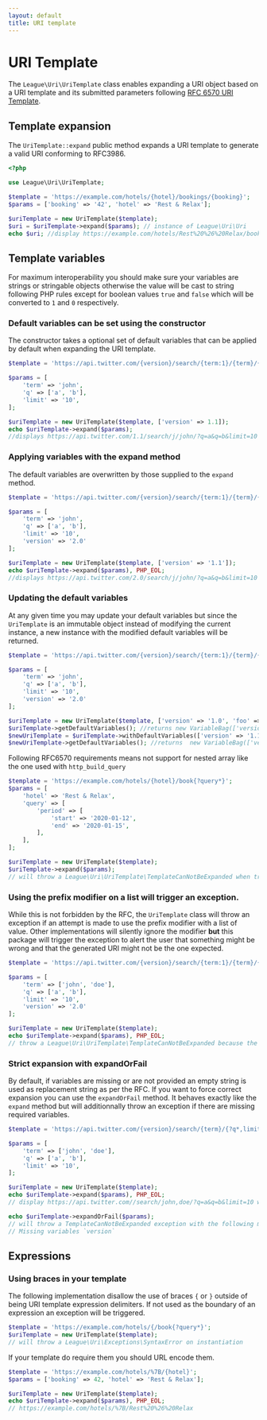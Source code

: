 ```yaml
---
layout: default
title: URI template
---
```


URI Template
=======

The `League\Uri\UriTemplate` class enables expanding a URI object based on a URI template and its 
submitted parameters following [RFC 6570 URI Template](http://tools.ietf.org/html/rfc6570).


## Template expansion

The `UriTemplate::expand` public method expands a URI template to generate a valid URI conforming
to RFC3986.

~~~php
<?php

use League\Uri\UriTemplate;

$template = 'https://example.com/hotels/{hotel}/bookings/{booking}';
$params = ['booking' => '42', 'hotel' => 'Rest & Relax'];

$uriTemplate = new UriTemplate($template);
$uri = $uriTemplate->expand($params); // instance of League\Uri\Uri
echo $uri; //display https://example.com/hotels/Rest%20%26%20Relax/bookings/42"
~~~

## Template variables

<p class="message-notice">For maximum interoperability you should make sure your variables are 
strings or stringable objects otherwise the value will be cast to string following PHP rules 
except for boolean values <code>true</code> and <code>false</code> which will be converted 
to <code>1</code> and <code>0</code> respectively.</p>

### Default variables can be set using the constructor

The constructor takes a optional set of default variables that can be applied by default when
expanding the URI template.

~~~php
$template = 'https://api.twitter.com/{version}/search/{term:1}/{term}/{?q*,limit}';

$params = [
    'term' => 'john',
    'q' => ['a', 'b'],
    'limit' => '10',
];

$uriTemplate = new UriTemplate($template, ['version' => 1.1]);
echo $uriTemplate->expand($params);
//displays https://api.twitter.com/1.1/search/j/john/?q=a&q=b&limit=10
~~~

### Applying variables with the expand method

The default variables are overwritten by those supplied to the `expand` method.

~~~php
$template = 'https://api.twitter.com/{version}/search/{term:1}/{term}/{?q*,limit}';

$params = [
    'term' => 'john',
    'q' => ['a', 'b'],
    'limit' => '10',
    'version' => '2.0'
];

$uriTemplate = new UriTemplate($template, ['version' => '1.1']);
echo $uriTemplate->expand($params), PHP_EOL;
//displays https://api.twitter.com/2.0/search/j/john/?q=a&q=b&limit=10
~~~

### Updating the default variables

At any given time you may update your default variables but since the `UriTemplate`
is an immutable object instead of modifying the current instance, a new
instance with the modified default variables will be returned.

~~~php
$template = 'https://api.twitter.com/{version}/search/{term:1}/{term}/{?q*,limit}';

$params = [
    'term' => 'john',
    'q' => ['a', 'b'],
    'limit' => '10',
    'version' => '2.0'
];

$uriTemplate = new UriTemplate($template, ['version' => '1.0', 'foo' => 'bar']);
$uriTemplate->getDefaultVariables(); //returns new VariableBag(['version' => '1.0'])
$newUriTemplate = $uriTemplate->withDefaultVariables(['version' => '1.1']);
$newUriTemplate->getDefaultVariables(); //returns  new VariableBag(['version' => '1.1'])
~~~

<p class="message-warning">Following  RFC6570 requirements means not support for
nested array like the one used with <code>http_build_query</code></p>

~~~php
$template = 'https://example.com/hotels/{hotel}/book{?query*}';
$params = [
    'hotel' => 'Rest & Relax',
    'query' => [
        'period' => [
            'start' => '2020-01-12',
            'end' => '2020-01-15',
        ],
    ],
];

$uriTemplate = new UriTemplate($template);
$uriTemplate->expand($params);
// will throw a League\Uri\UriTemplate\TemplateCanNotBeExpanded when trying to expand the `period` value.
~~~

### Using the prefix modifier on a list will trigger an exception.

While this is not forbidden by the RFC, the `UriTemplate` class will throw an exception 
if an attempt is made to use the prefix modifier with a list of value. Other 
implementations will silently ignore the modifier **but** this package will
trigger the exception to alert the user that something might be wrong and 
that the generated URI might not be the one expected.

~~~php
$template = 'https://api.twitter.com/{version}/search/{term:1}/{term}/{?q*,limit}';

$params = [
    'term' => ['john', 'doe'],
    'q' => ['a', 'b'],
    'limit' => '10',
    'version' => '2.0'
];

$uriTemplate = new UriTemplate($template);
echo $uriTemplate->expand($params), PHP_EOL;
// throw a League\Uri\UriTemplate\TemplateCanNotBeExpanded because the term variable is a list and not a string.
~~~

### Strict expansion with expandOrFail

By default, if variables are missing or are not provided an empty string is used as replacement
string as per the RFC. If you want to force correct expansion you can use the `expandOrFail` 
method. It behaves exactly like the `expand` method but will additionnally throw an
exception if there are missing required variables.

~~~php
$template = 'https://api.twitter.com/{version}/search/{term}/{?q*,limit}';

$params = [
    'term' => ['john', 'doe'],
    'q' => ['a', 'b'],
    'limit' => '10',
];

$uriTemplate = new UriTemplate($template);
echo $uriTemplate->expand($params), PHP_EOL;
// display https://api.twitter.com//search/john,doe/?q=a&q=b&limit=10 with missing version

echo $uriTemplate->expandOrFail($params);
// will throw a TemplateCanNotBeExpanded exception with the following message
// Missing variables `version`
~~~

## Expressions

### Using braces in your template

The following implementation disallow the use of braces `{` or  `}` outside of being URI
template expression delimiters. If not used as the boundary of an expression an
exception will be triggered. 

~~~php
$template = 'https://example.com/hotels/{/book{?query*}';
$uriTemplate = new UriTemplate($template);
// will throw a League\Uri\Exceptions\SyntaxError on instantiation
~~~

If your template do require them you should URL encode them.

~~~php
$template = 'https://example.com/hotels/%7B/{hotel}';
$params = ['booking' => 42, 'hotel' => 'Rest & Relax'];

$uriTemplate = new UriTemplate($template);
echo $uriTemplate->expand($params), PHP_EOL;
// https://example.com/hotels/%7B/Rest%20%26%20Relax
~~~
